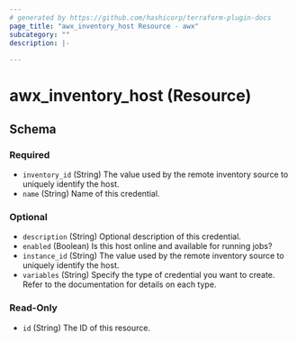 ```yaml
---
# generated by https://github.com/hashicorp/terraform-plugin-docs
page_title: "awx_inventory_host Resource - awx"
subcategory: ""
description: |-
  
---
```


# awx_inventory_host (Resource)





<!-- schema generated by tfplugindocs -->
## Schema

### Required

- `inventory_id` (String) The value used by the remote inventory source to uniquely identify the host.
- `name` (String) Name of this credential.

### Optional

- `description` (String) Optional description of this credential.
- `enabled` (Boolean) Is this host online and available for running jobs?
- `instance_id` (String) The value used by the remote inventory source to uniquely identify the host.
- `variables` (String) Specify the type of credential you want to create. Refer to the documentation for details on each type.

### Read-Only

- `id` (String) The ID of this resource.
